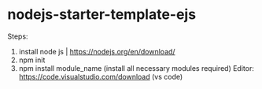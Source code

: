 # nodejs-starter-template-ejs

Steps:
1. install node js | https://nodejs.org/en/download/
2. npm init
3. npm install module_name (install all necessary modules required)
Editor: https://code.visualstudio.com/download (vs code)
